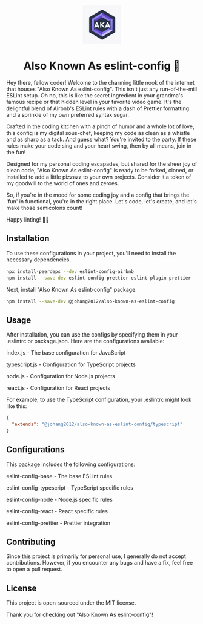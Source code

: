 <div align="center">
  <img src="https://github.com/JohanG2012/aka-eslint-config/blob/main/.github/images/logo.png" alt="alt text" width="100" height="100">
</div>

<h1 style="text-align: center;">Also Known As eslint-config 🎉</h1>

Hey there, fellow coder! Welcome to the charming little nook of the internet that houses "Also Known As eslint-config". This isn't just any run-of-the-mill ESLint setup. Oh no, this is like the secret ingredient in your grandma's famous recipe or that hidden level in your favorite video game. It's the delightful blend of Airbnb's ESLint rules with a dash of Prettier formatting and a sprinkle of my own preferred syntax sugar.

Crafted in the coding kitchen with a pinch of humor and a whole lot of love, this config is my digital sous-chef, keeping my code as clean as a whistle and as sharp as a tack. And guess what? You're invited to the party. If these rules make your code sing and your heart swing, then by all means, join in the fun!

Designed for my personal coding escapades, but shared for the sheer joy of clean code, "Also Known As eslint-config" is ready to be forked, cloned, or installed to add a little pizzazz to your own projects. Consider it a token of my goodwill to the world of ones and zeroes.

So, if you're in the mood for some coding joy and a config that brings the 'fun' in functional, you're in the right place. Let's code, let's create, and let's make those semicolons count!

Happy linting! 🧹✨

## Installation

To use these configurations in your project, you'll need to install the necessary dependencies.

```sh
npx install-peerdeps --dev eslint-config-airbnb
npm install --save-dev eslint-config-prettier eslint-plugin-prettier
```

Next, install "Also Known As eslint-config" package.

```sh
npm install --save-dev @johang2012/also-known-as-eslint-config
```

## Usage

After installation, you can use the configs by specifying them in your .eslintrc or package.json. Here are the configurations available:

index.js - The base configuration for JavaScript

typescript.js - Configuration for TypeScript projects

node.js - Configuration for Node.js projects

react.js - Configuration for React projects

For example, to use the TypeScript configuration, your .eslintrc might look like this:

```json
{
  "extends": "@johang2012/also-known-as-eslint-config/typescript"
}
```

## Configurations

This package includes the following configurations:

eslint-config-base - The base ESLint rules

eslint-config-typescript - TypeScript specific rules

eslint-config-node - Node.js specific rules

eslint-config-react - React specific rules

eslint-config-prettier - Prettier integration

## Contributing

Since this project is primarily for personal use, I generally do not accept contributions. However, if you encounter any bugs and have a fix, feel free to open a pull request.

## License

This project is open-sourced under the MIT license.

Thank you for checking out "Also Known As eslint-config"!